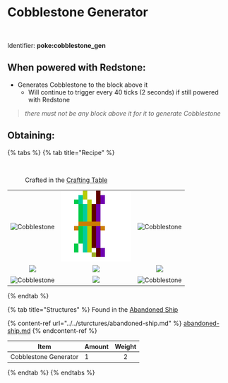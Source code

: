 # Cobblestone Generator

<figure><img src="https://github.com/user-attachments/assets/34cb4b48-f320-41d3-a8aa-68b6f2bb7bb2" alt=""><figcaption></figcaption></figure>

Identifier: **poke:cobblestone\_gen**

## When powered with <img src="https://minecraft.wiki/images/thumb/Redstone_Dust_JE2_BE2.png/150px-Redstone_Dust_JE2_BE2.png?8cf17" alt="" data-size="line">Redstone:

* Generates <img src="https://minecraft.wiki/images/thumb/Cobblestone.png/150px-Cobblestone.png?45867" alt="" data-size="line">Cobblestone to the block above it
  * Will continue to trigger every 40 ticks (2 seconds) if still powered with <img src="https://minecraft.wiki/images/thumb/Redstone_Dust_JE2_BE2.png/150px-Redstone_Dust_JE2_BE2.png?8cf17" alt="" data-size="line">Redstone

> _there must not be any block above it for it to generate_ <img src="https://minecraft.wiki/images/thumb/Cobblestone.png/150px-Cobblestone.png?45867" alt="" data-size="line">_Cobblestone_

## Obtaining:

{% tabs %}
{% tab title="Recipe" %}
<figure><img src="https://minecraft.wiki/images/thumb/Crafting_Table_JE4_BE3.png/150px-Crafting_Table_JE4_BE3.png?5767f" alt=""><figcaption><p>Crafted in the <a href="https://minecraft.wiki/w/Crafting_Table">Crafting Table</a></p></figcaption></figure>

|                                                                                                 |                                                                                                                |                                                                                                 |
| :---------------------------------------------------------------------------------------------: | :------------------------------------------------------------------------------------------------------------: | :---------------------------------------------------------------------------------------------: |
| ![Cobblestone](https://minecraft.wiki/images/thumb/Cobblestone.png/150px-Cobblestone.png?45867) |                <img src="../../.gitbook/assets/image (1).png" alt="Wires" data-size="original">                | ![Cobblestone](https://minecraft.wiki/images/thumb/Cobblestone.png/150px-Cobblestone.png?45867) |
|               ![](https://minecraft.wiki/images/Water\_Bucket\_JE2\_BE2.png?2fa01)              | ![](https://minecraft.wiki/images/thumb/Redstone\_Dust\_JE2\_BE2.png/150px-Redstone\_Dust\_JE2\_BE2.png?8cf17) |               ![](https://minecraft.wiki/images/Lava\_Bucket\_JE2\_BE2.png?5a4ff)               |
| ![Cobblestone](https://minecraft.wiki/images/thumb/Cobblestone.png/150px-Cobblestone.png?45867) |    ![](https://minecraft.wiki/images/thumb/Dispenser\_\(S\)\_JE4.png/150px-Dispenser\_\(S\)\_JE4.png?a8e35)    | ![Cobblestone](https://minecraft.wiki/images/thumb/Cobblestone.png/150px-Cobblestone.png?45867) |
{% endtab %}

{% tab title="Structures" %}
Found in the [Abandoned Ship](https://pfewiki.gitbook.io/home/sturctures/abandoned-ship)

{% content-ref url="../../sturctures/abandoned-ship.md" %}
[abandoned-ship.md](../../sturctures/abandoned-ship.md)
{% endcontent-ref %}

| Item                   | Amount | Weight |
| ---------------------- | ------ | :----: |
| Cobblestone Generator  | 1      |    2   |
{% endtab %}
{% endtabs %}
